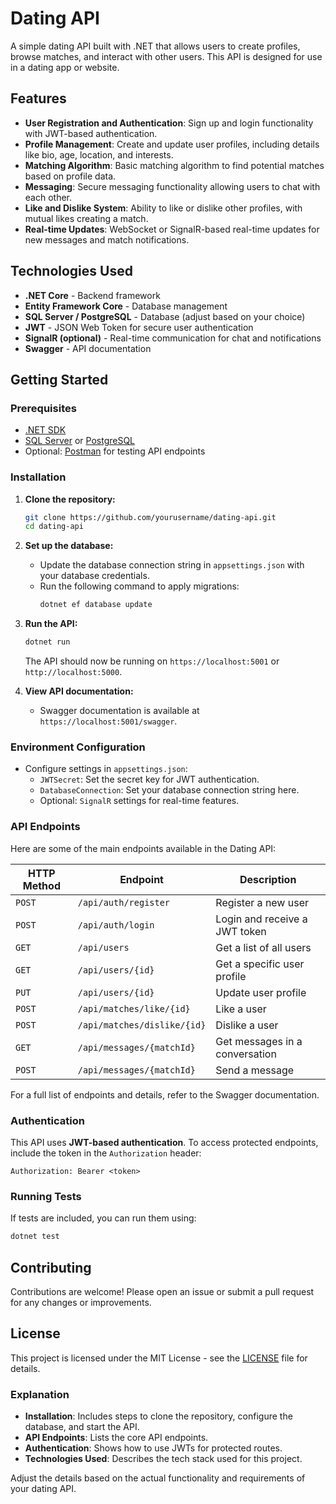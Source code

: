 
# Dating API

A simple dating API built with .NET that allows users to create profiles, browse matches, and interact with other users. This API is designed for use in a dating app or website.

## Features

- **User Registration and Authentication**: Sign up and login functionality with JWT-based authentication.
- **Profile Management**: Create and update user profiles, including details like bio, age, location, and interests.
- **Matching Algorithm**: Basic matching algorithm to find potential matches based on profile data.
- **Messaging**: Secure messaging functionality allowing users to chat with each other.
- **Like and Dislike System**: Ability to like or dislike other profiles, with mutual likes creating a match.
- **Real-time Updates**: WebSocket or SignalR-based real-time updates for new messages and match notifications.

## Technologies Used

- **.NET Core** - Backend framework
- **Entity Framework Core** - Database management
- **SQL Server / PostgreSQL** - Database (adjust based on your choice)
- **JWT** - JSON Web Token for secure user authentication
- **SignalR (optional)** - Real-time communication for chat and notifications
- **Swagger** - API documentation

## Getting Started

### Prerequisites

- [.NET SDK](https://dotnet.microsoft.com/download)
- [SQL Server](https://www.microsoft.com/en-us/sql-server/sql-server-downloads) or [PostgreSQL](https://www.postgresql.org/download/)
- Optional: [Postman](https://www.postman.com/downloads/) for testing API endpoints

### Installation

1. **Clone the repository:**
   ```bash
   git clone https://github.com/yourusername/dating-api.git
   cd dating-api
   ```

2. **Set up the database:**
   - Update the database connection string in `appsettings.json` with your database credentials.
   - Run the following command to apply migrations:
     ```bash
     dotnet ef database update
     ```

3. **Run the API:**
   ```bash
   dotnet run
   ```

   The API should now be running on `https://localhost:5001` or `http://localhost:5000`.

4. **View API documentation:**
   - Swagger documentation is available at `https://localhost:5001/swagger`.

### Environment Configuration

- Configure settings in `appsettings.json`:
  - `JWTSecret`: Set the secret key for JWT authentication.
  - `DatabaseConnection`: Set your database connection string here.
  - Optional: `SignalR` settings for real-time features.

### API Endpoints

Here are some of the main endpoints available in the Dating API:

| HTTP Method | Endpoint                    | Description                      |
|-------------|-----------------------------|----------------------------------|
| `POST`      | `/api/auth/register`        | Register a new user              |
| `POST`      | `/api/auth/login`           | Login and receive a JWT token    |
| `GET`       | `/api/users`                | Get a list of all users          |
| `GET`       | `/api/users/{id}`           | Get a specific user profile      |
| `PUT`       | `/api/users/{id}`           | Update user profile              |
| `POST`      | `/api/matches/like/{id}`    | Like a user                      |
| `POST`      | `/api/matches/dislike/{id}` | Dislike a user                   |
| `GET`       | `/api/messages/{matchId}`   | Get messages in a conversation   |
| `POST`      | `/api/messages/{matchId}`   | Send a message                   |

For a full list of endpoints and details, refer to the Swagger documentation.

### Authentication

This API uses **JWT-based authentication**. To access protected endpoints, include the token in the `Authorization` header:

```
Authorization: Bearer <token>
```

### Running Tests

If tests are included, you can run them using:

```bash
dotnet test
```

## Contributing

Contributions are welcome! Please open an issue or submit a pull request for any changes or improvements.

## License

This project is licensed under the MIT License - see the [LICENSE](LICENSE) file for details.




### Explanation

- **Installation**: Includes steps to clone the repository, configure the database, and start the API.
- **API Endpoints**: Lists the core API endpoints.
- **Authentication**: Shows how to use JWTs for protected routes.
- **Technologies Used**: Describes the tech stack used for this project.
  
Adjust the details based on the actual functionality and requirements of your dating API.